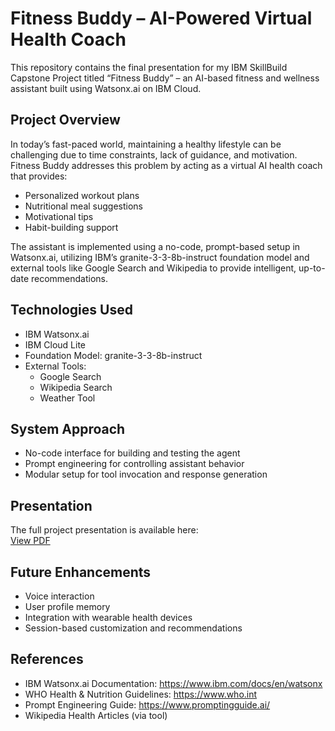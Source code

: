 # Fitness Buddy – AI-Powered Virtual Health Coach  
This repository contains the final presentation for my IBM SkillBuild Capstone Project titled “Fitness Buddy” – an AI-based fitness and wellness assistant built using Watsonx.ai on IBM Cloud.

## Project Overview  
In today’s fast-paced world, maintaining a healthy lifestyle can be challenging due to time constraints, lack of guidance, and motivation. Fitness Buddy addresses this problem by acting as a virtual AI health coach that provides:  

- Personalized workout plans  
- Nutritional meal suggestions  
- Motivational tips  
- Habit-building support  

The assistant is implemented using a no-code, prompt-based setup in Watsonx.ai, utilizing IBM’s granite-3-3-8b-instruct foundation model and external tools like Google Search and Wikipedia to provide intelligent, up-to-date recommendations.

## Technologies Used  
- IBM Watsonx.ai  
- IBM Cloud Lite  
- Foundation Model: granite-3-3-8b-instruct  
- External Tools:  
  - Google Search  
  - Wikipedia Search
  - Weather Tool  

## System Approach  
- No-code interface for building and testing the agent  
- Prompt engineering for controlling assistant behavior  
- Modular setup for tool invocation and response generation

## Presentation  
The full project presentation is available here:  
[View PDF](https://github.com/arz03/FitnessBuddy_IBM_Cloud/blob/main/ArjunSarje_proj_ppt.pdf)

## Future Enhancements  
- Voice interaction  
- User profile memory  
- Integration with wearable health devices  
- Session-based customization and recommendations

## References  
- IBM Watsonx.ai Documentation: https://www.ibm.com/docs/en/watsonx  
- WHO Health & Nutrition Guidelines: https://www.who.int  
- Prompt Engineering Guide: https://www.promptingguide.ai/  
- Wikipedia Health Articles (via tool)  
